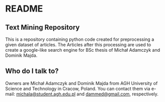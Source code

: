 # README 
## Text Mining Repository ##

This is a repository containing python code created for preprocessing a given dataset of articles.
The Articles after this processing are used to create a google-like search engine for BSc thesis of Michał Adamczyk and Dominik Majda. 


## Who do I talk to? ##

Owners are Michał Adamczyk and Dominik Majda from AGH University of Science and Technology in Cracow, Poland.
You can contact them via e-mail: michala@student.agh.edu.pl and dammed@gmail.com, respectively.